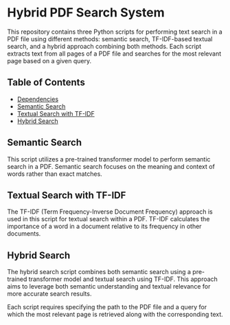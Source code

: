 # Hybrid PDF Search System

This repository contains three Python scripts for performing text search in a PDF file using different methods: semantic search, TF-IDF-based textual search, and a hybrid approach combining both methods. Each script extracts text from all pages of a PDF file and searches for the most relevant page based on a given query.

## Table of Contents
- [Dependencies](#dependencies)
- [Semantic Search](#semantic-search)
- [Textual Search with TF-IDF](#textual-search-with-tfidf)
- [Hybrid Search](#hybrid-search)

## Semantic Search
This script utilizes a pre-trained transformer model to perform semantic search in a PDF. Semantic search focuses on the meaning and context of words rather than exact matches.

## Textual Search with TF-IDF
The TF-IDF (Term Frequency-Inverse Document Frequency) approach is used in this script for textual search within a PDF. TF-IDF calculates the importance of a word in a document relative to its frequency in other documents.

## Hybrid Search
The hybrid search script combines both semantic search using a pre-trained transformer model and textual search using TF-IDF. This approach aims to leverage both semantic understanding and textual relevance for more accurate search results.

Each script requires specifying the path to the PDF file and a query for which the most relevant page is retrieved along with the corresponding text.
